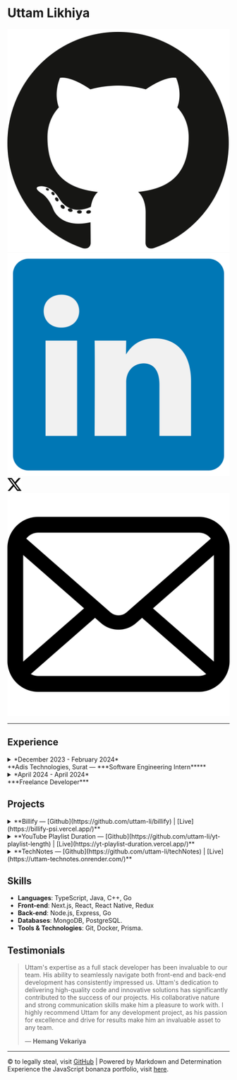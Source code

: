 # Uttam Likhiya

[![GitHub Logo](./icons/github.svg)](https://github.com/uttam-li)
[![LinkedIn Logo](./icons/linkedin.svg)](https://linkedin.com/in/uttamlikhiya)
[![Twitter Logo](./icons/twitter-x.svg)](https://x.com/L1KH1YAUTTAM)
[![Email](./icons/email.svg)](mailto:supercelluttam@gmail.com)

---

## Experience

<details>
<summary>
*December 2023 - February 2024*<br>
**Adis Technologies, Surat — ***Software Engineering Intern*****
</summary>
- Contributed to a project serving **15 million users**, enhancing the front-end architecture with advanced functionalities, comprising **350,000 lines of code**.
- Enhanced front-end performance by implementing **2 new features** and addressing **30+ minor bugs**, culminating in a notable **10% enhancement**. This overhaul ensures a seamless user experience across platforms.
- Participated in the refinement of **Inventory management React Native applications**, expanding their capabilities through the integration of **2 new APIs** into the search filter and various core functionalities.
- Played a role in **troubleshooting and resolving minor bugs** within the React Native app, ensuring stability and usability for end-users. Additionally, implemented **3 new features** in total, enhancing overall functionality and user experience.

</details>

<details>
<summary>*April 2024 - April 2024*<br>
***Freelance Developer***  
</summary>
- Worked on a freelancing project for a university, developing a **project management app** for both **web (React)** and **mobile (Expo)** platforms. Introduced new features like **search** and **file uploads** for the web and added features, **video support**, and **file upload** for the mobile app.
- Contributed to both front-end and back-end development, fixing **bugs** and improving overall performance, ensuring a smooth and efficient user experience.

</details>

## Projects

<details>
<summary>**Billify — [Github](https://github.com/uttam-li/billify) | [Live](https://billify-psi.vercel.app/)**
</summary>
- Streamlined invoicing processes for 500,000 potential Micro, Small, and Medium Enterprises (MSMEs), facilitating cost-effective business operations.
- Developed a web application with integrated CRM, enabling users to effortlessly generate e-invoices in PDF format. This solution optimized efficiency and fostered stronger client relations, offering a hassle-free invoicing experience.
- ***Technologies: Next.js, Postgres, TanStack Query, Prisma, zod***
</details>

<details>
<summary>**YouTube Playlist Duration — [Github](https://github.com/uttam-li/yt-playlist-length) | [Live](https://yt-playlist-duration.vercel.app/)**
</summary>
- Developed a tool to calculate both the total duration of any YouTube playlist and the duration of individual videos, featuring custom search functionality.
- Designed for students to accurately plan study sessions by estimating lecture playlist durations, offering playback speed options and multiple time format outputs.
- ***Technologies: Next.js, Tailwind CSS, YouTube API v3, zod***

</details>

<details>
<summary>**TechNotes — [Github](https://github.com/uttam-li/techNotes) | [Live](https://uttam-technotes.onrender.com/)**  
</summary>
- Built a notes tool for a repair shop, simplifying organization and accessibility of crucial information. Streamlined operations for faster repairs and satisfied customers.
- Enhanced team collaboration in the repair shop by introducing easy task assignment to technicians and efficient tracking for managers. Boosted productivity for quicker turnaround.
- ***Technologies: React, Redux, Node.js, Express, MongoDB, JWT***

</details>

## Skills

- **Languages**: TypeScript, Java, C++, Go
- **Front-end**: Next.js, React, React Native, Redux
- **Back-end**: Node.js, Express, Go
- **Databases**: MongoDB, PostgreSQL.
- **Tools & Technologies**: Git, Docker, Prisma.

## Testimonials

> Uttam's expertise as a full stack developer has been invaluable to our team. His ability to seamlessly navigate both front-end and back-end development has consistently impressed us. Uttam's dedication to delivering high-quality code and innovative solutions has significantly contributed to the success of our projects. His collaborative nature and strong communication skills make him a pleasure to work with. I highly recommend Uttam for any development project, as his passion for excellence and drive for results make him an invaluable asset to any team.
>
> — **Hemang Vekariya**

---

© to legally steal, visit [GitHub](https://github.com/uttam-li/uttam-li.github.io) | Powered by Markdown and Determination  
Experience the JavaScript bonanza portfolio, visit [here](https://puli.vercel.app).
